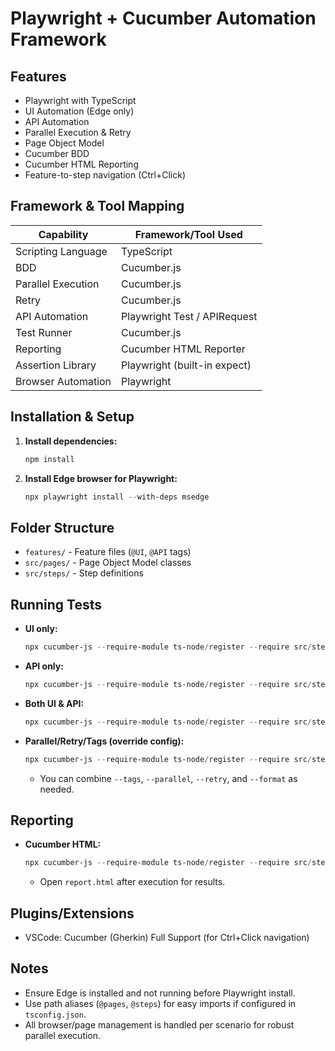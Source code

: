 # Playwright + Cucumber Automation Framework

## Features
- Playwright with TypeScript
- UI Automation (Edge only)
- API Automation
- Parallel Execution & Retry
- Page Object Model
- Cucumber BDD
- Cucumber HTML Reporting
- Feature-to-step navigation (Ctrl+Click)

## Framework & Tool Mapping

| Capability         | Framework/Tool Used           |
|--------------------|------------------------------|
| Scripting Language | TypeScript                   |
| BDD                | Cucumber.js                  |
| Parallel Execution | Cucumber.js                  |
| Retry              | Cucumber.js                  |
| API Automation     | Playwright Test / APIRequest |
| Test Runner        | Cucumber.js                  |
| Reporting          | Cucumber HTML Reporter       |
| Assertion Library  | Playwright (built-in expect) |
| Browser Automation | Playwright                   |

## Installation & Setup
1. **Install dependencies:**
   ```powershell
   npm install
   ```
2. **Install Edge browser for Playwright:**
   ```powershell
   npx playwright install --with-deps msedge
   ```

## Folder Structure
- `features/` - Feature files (`@UI`, `@API` tags)
- `src/pages/` - Page Object Model classes
- `src/steps/` - Step definitions

## Running Tests
- **UI only:**
  ```powershell
  npx cucumber-js --require-module ts-node/register --require src/steps/**/*.ts --tags "@UI"
  ```
- **API only:**
  ```powershell
  npx cucumber-js --require-module ts-node/register --require src/steps/**/*.ts --tags "@API"
  ```
- **Both UI & API:**
  ```powershell
  npx cucumber-js --require-module ts-node/register --require src/steps/**/*.ts
  ```
- **Parallel/Retry/Tags (override config):**
  ```powershell
  npx cucumber-js --require-module ts-node/register --require src/steps/**/*.ts --format html:report.html --tags "@UI or @API" --parallel 2 --retry 1
  ```
  - You can combine `--tags`, `--parallel`, `--retry`, and `--format` as needed.

## Reporting
- **Cucumber HTML:**
  ```powershell
  npx cucumber-js --require-module ts-node/register --require src/steps/**/*.ts --format html:report.html
  ```
  - Open `report.html` after execution for results.

## Plugins/Extensions
- VSCode: Cucumber (Gherkin) Full Support (for Ctrl+Click navigation)

## Notes
- Ensure Edge is installed and not running before Playwright install.
- Use path aliases (`@pages`, `@steps`) for easy imports if configured in `tsconfig.json`.
- All browser/page management is handled per scenario for robust parallel execution.
